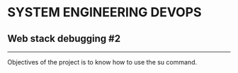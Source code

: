 # SYSTEM ENGINEERING DEVOPS

## Web stack debugging #2

---
Objectives of the project is to know how to use the su command.
